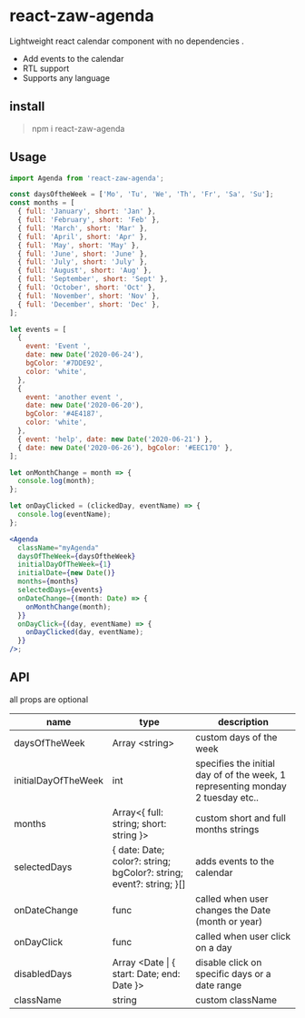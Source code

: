 # react-zaw-agenda

Lightweight react calendar component with no dependencies .

- Add events to the calendar
- RTL support
- Supports any language

## install

> npm i react-zaw-agenda

## Usage

```jsx
import Agenda from 'react-zaw-agenda';

const daysOftheWeek = ['Mo', 'Tu', 'We', 'Th', 'Fr', 'Sa', 'Su'];
const months = [
  { full: 'January', short: 'Jan' },
  { full: 'February', short: 'Feb' },
  { full: 'March', short: 'Mar' },
  { full: 'April', short: 'Apr' },
  { full: 'May', short: 'May' },
  { full: 'June', short: 'June' },
  { full: 'July', short: 'July' },
  { full: 'August', short: 'Aug' },
  { full: 'September', short: 'Sept' },
  { full: 'October', short: 'Oct' },
  { full: 'November', short: 'Nov' },
  { full: 'December', short: 'Dec' },
];

let events = [
  {
    event: 'Event ',
    date: new Date('2020-06-24'),
    bgColor: '#7DDE92',
    color: 'white',
  },
  {
    event: 'another event ',
    date: new Date('2020-06-20'),
    bgColor: '#4E4187',
    color: 'white',
  },
  { event: 'help', date: new Date('2020-06-21') },
  { date: new Date('2020-06-26'), bgColor: '#EEC170' },
];

let onMonthChange = month => {
  console.log(month);
};

let onDayClicked = (clickedDay, eventName) => {
  console.log(eventName);
};

<Agenda
  className="myAgenda"
  daysOfTheWeek={daysOftheWeek}
  initialDayOfTheWeek={1}
  initialDate={new Date()}
  months={months}
  selectedDays={events}
  onDateChange={(month: Date) => {
    onMonthChange(month);
  }}
  onDayClick={(day, eventName) => {
    onDayClicked(day, eventName);
  }}
/>;
```

## API

all props are optional

| name                | type                                                                | description                                                                     |
| ------------------- | ------------------------------------------------------------------- | ------------------------------------------------------------------------------- |
| daysOfTheWeek       | Array \<string>                                                     | custom days of the week                                                         |
| initialDayOfTheWeek | int                                                                 | specifies the initial day of of the week, 1 representing monday 2 tuesday etc.. |
| months              | Array<{ full: string; short: string }>                              | custom short and full months strings                                            |
| selectedDays        | { date: Date; color?: string; bgColor?: string; event?: string; }[] | adds events to the calendar                                                     |
| onDateChange        | func                                                                | called when user changes the Date (month or year)                               |
| onDayClick          | func                                                                | called when user click on a day                                                 |
| disabledDays        | Array \<Date \| { start: Date; end: Date }>                         | disable click on specific days or a date range                                 |
| className           | string                                                              | custom className                                                                |

